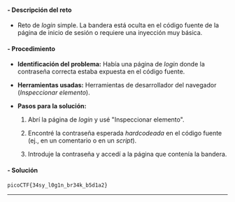 #### **- Descripción del reto**

- Reto de _login_ simple. La bandera está oculta en el código fuente de la página de inicio de sesión o requiere una inyección muy básica.
    

#### **- Procedimiento**

- **Identificación del problema:** Había una página de _login_ donde la contraseña correcta estaba expuesta en el código fuente.
    
- **Herramientas usadas:** Herramientas de desarrollador del navegador (_Inspeccionar elemento_).
    
- **Pasos para la solución:**
    
    1. Abrí la página de _login_ y usé "Inspeccionar elemento".
        
    2. Encontré la contraseña esperada _hardcodeada_ en el código fuente (ej., en un comentario o en un _script_).
        
    3. Introduje la contraseña y accedí a la página que contenía la bandera.
        

#### **- Solución**

`picoCTF{34sy_l0g1n_br34k_b5d1a2}`

---

